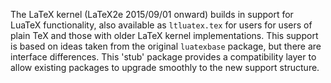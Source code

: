 The LaTeX kernel (LaTeX2e 2015/09/01 onward) builds in support for 
LuaTeX functionality, also available as `ltluatex.tex` for users for 
users of plain TeX and those with older LaTeX kernel implementations.
This support is based on ideas taken from the original `luatexbase`
package, but there are interface differences. This 'stub' package
provides a compatibility layer to allow existing packages to upgrade
smoothly to the new support structure.
